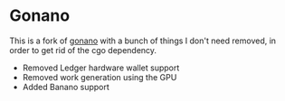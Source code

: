 Gonano
======

This is a fork of [gonano](https://github.com/hectorchu/gonano) with a bunch of things I don't need removed, in order to get rid of the cgo dependency.

 - Removed Ledger hardware wallet support
 - Removed work generation using the GPU
 - Added Banano support